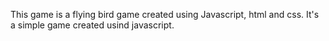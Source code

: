 This game is a flying bird game created using Javascript, html and css. It's a simple game created usind javascript.
